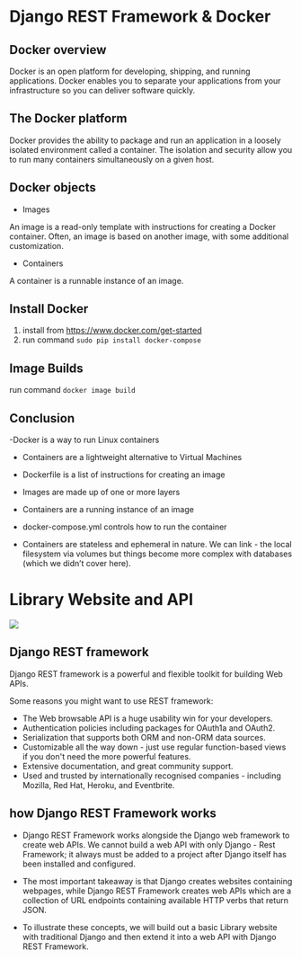 # Django REST Framework & Docker

## Docker overview


Docker is an open platform for developing, shipping, and running applications. Docker enables you to separate your applications from your infrastructure so you can deliver software quickly. 

## The Docker platform
Docker provides the ability to package and run an application in a loosely isolated environment called a container. The isolation and security allow you to run many containers simultaneously on a given host. 


## Docker objects

- Images

An image is a read-only template with instructions for creating a Docker container. Often, an image is based on another image, with some additional customization.

- Containers

A container is a runnable instance of an image.

## Install Docker

1. install from https://www.docker.com/get-started
2. run command `sudo pip install docker-compose`

## Image Builds

run command `docker image build `

## Conclusion 

-Docker is a way to run Linux containers
- Containers are a lightweight alternative to Virtual Machines

- Dockerfile is a list of instructions for creating an image

- Images are made up of one or more layers

- Containers are a running instance of an image

- docker-compose.yml controls how to run the container

- Containers are stateless and ephemeral in nature. We can link - the local filesystem via volumes but things become more complex with databases (which we didn’t cover here).


# Library Website and API

![](https://ksr-ugc.imgix.net/assets/011/705/984/4ea78430d3ad7dc88106a7b973248ba7_original.jpg?ixlib=rb-4.0.2&crop=faces&w=1552&h=873&fit=crop&v=1463687041&auto=format&frame=1&q=92&s=16f9ae9168eecef976e5a19887afb152)

## Django REST framework

Django REST framework is a powerful and flexible toolkit for building Web APIs.

Some reasons you might want to use REST framework:

- The Web browsable API is a huge usability win for your developers.
- Authentication policies including packages for OAuth1a and OAuth2.
- Serialization that supports both ORM and non-ORM data sources.
- Customizable all the way down - just use regular function-based views if you don't need the more powerful features.
- Extensive documentation, and great community support.
- Used and trusted by internationally recognised companies - including Mozilla, Red Hat, Heroku, and Eventbrite.

## how Django REST Framework works

- Django REST Framework works alongside the Django web framework to create web APIs. We cannot build a web API with only Django - Rest Framework; it always must be added to a project after Django itself has been installed and configured.

- The most important takeaway is that Django creates websites containing webpages, while Django REST Framework creates web APIs which are a collection of URL endpoints containing available HTTP verbs that return JSON.

- To illustrate these concepts, we will build out a basic Library website with traditional Django and then extend it into a web API with Django REST Framework.

